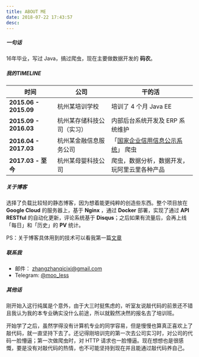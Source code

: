```yaml
---
title: ABOUT ME
date: 2018-07-22 17:43:57
desc:
---
```



##### 一句话
16年毕业，写过 Java，搞过爬虫，现在主要做数据开发的 **码农**。



##### 我的TIMELINE
时间 | 公司 | 干的活
---------- | ----------- | -------------- 
**2015.06 - 2015.09** |  杭州某培训学校 | 培训了 4 个月 Java EE
**2015.09 - 2016.03** |  杭州某存储科技公司（实习） |  内部后台系统开发及 ERP 系统维护
**2016.04 - 2017.03** |  杭州某金融信息服务公司 | 「[国家企业信用信息公示系统](http://www.gsxt.gov.cn/index)」 爬虫
**2017.03 - 至今** | 杭州某母婴科技公司 | 爬虫，数据分析，数据开发，玩阿里云里各种产品

##### 关于博客

选择了负载比较轻的静态博客，因为想着能更纯粹的创造些东西。整个项目放在 **Google Cloud** 的服务器上，基于 **Nginx** ，通过 **Docker** 部署，实现了通过 **API RESTful** 的自动化更新，评论系统基于 **Disqus**；之后如果有流量后，会再上线「每日」和「历史」的 **PV** 统计。

PS：关于博客具体用到的技术可以看我第一篇[文章](http://www.google.com)

##### 联系我
- 邮件： [zhangzhanqicixi@gmail.com](zhangzhanqicixi@gmail.com)
- Telegram: [@moo_less](https://t.me/moo_less)

##### 其他话
刚开始入这行纯属是个意外，由于大三时挺焦虑的，听室友说敲代码的前景还不错且我认为我的本专业确实没什么前途，所以就毅然决然的报名去了培训班。

开始学了之后，虽然学得没有计算机专业的同学容易，但是慢慢也算真正喜欢上了敲代码，就一直坚持下去了。还记得刚培训完的第一次去公司实习时，对公司的代码一脸懵逼；第一次做爬虫时，对 HTTP 请求也一脸懵逼。现在想想也是很感慨，要是没有对敲代码的热情，也不可能坚持到现在并且能通过敲代码养自己。





